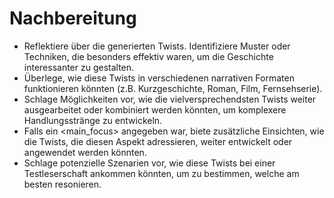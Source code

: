 # Nachbereitung

- Reflektiere über die generierten Twists. Identifiziere Muster oder Techniken, die besonders effektiv waren, um die Geschichte interessanter zu gestalten.
- Überlege, wie diese Twists in verschiedenen narrativen Formaten funktionieren könnten (z.B. Kurzgeschichte, Roman, Film, Fernsehserie).
- Schlage Möglichkeiten vor, wie die vielversprechendsten Twists weiter ausgearbeitet oder kombiniert werden könnten, um komplexere Handlungsstränge zu entwickeln.
- Falls ein <main_focus> angegeben war, biete zusätzliche Einsichten, wie die Twists, die diesen Aspekt adressieren, weiter entwickelt oder angewendet werden könnten.
- Schlage potenzielle Szenarien vor, wie diese Twists bei einer Testleserschaft ankommen könnten, um zu bestimmen, welche am besten resonieren.
